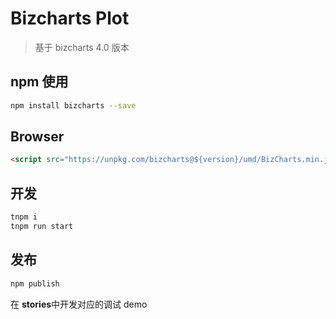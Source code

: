 # Bizcharts Plot

> 基于 bizcharts 4.0 版本

## npm 使用

```bash
npm install bizcharts --save
```

## Browser

```html
<script src="https://unpkg.com/bizcharts@${version}/umd/BizCharts.min.js"></script>

```


## 开发

```bash
tnpm i
tnpm run start
```

## 发布

```bash
npm publish
```

在 **stories**中开发对应的调试 demo

